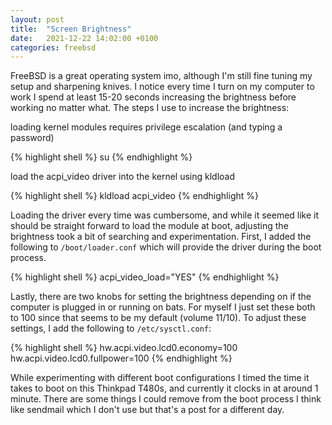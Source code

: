```yaml
---
layout: post
title:  "Screen Brightness"
date:   2021-12-22 14:02:00 +0100
categories: freebsd
---
```


FreeBSD is a great operating system imo, although I'm still fine tuning my setup and sharpening knives.  I notice every time I turn on my computer to work I spend at least 15-20 seconds increasing the brightness before working no matter what.  The steps I use to increase the brightness:

loading kernel modules requires privilege escalation (and typing a password)

{% highlight shell %}
su
{% endhighlight %}

load the acpi_video driver into the kernel using kldload

{% highlight shell %}
kldload acpi_video
{% endhighlight %}

Loading the driver every time was cumbersome, and while it seemed like it should be straight forward to load the module at boot, adjusting the brightness took a bit of searching and experimentation.  First, I added the following to `/boot/loader.conf` which will provide the driver during the boot process.

{% highlight shell %}
acpi_video_load="YES"
{% endhighlight %}

Lastly, there are two knobs for setting the brightness depending on if the computer is plugged in or running on bats.  For myself I just set these both to 100 since that seems to be my default (volume 11/10).  To adjust these settings, I add the following to `/etc/sysctl.conf`:

{% highlight shell %}
hw.acpi.video.lcd0.economy=100
hw.acpi.video.lcd0.fullpower=100
{% endhighlight %}

While experimenting with different boot configurations I timed the time it takes to boot on this Thinkpad T480s, and currently it clocks in at around 1 minute.  There are some things I could remove from the boot process I think like sendmail which I don't use but that's a post for a different day.
